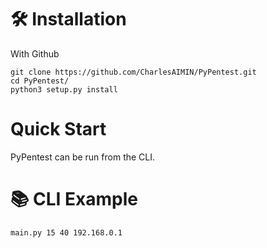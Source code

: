 # 🛠️ Installation

With Github

```
git clone https://github.com/CharlesAIMIN/PyPentest.git
cd PyPentest/
python3 setup.py install
```

# Quick Start
PyPentest can be run from the CLI.

# 📚 CLI Example
```
main.py 15 40 192.168.0.1
```
